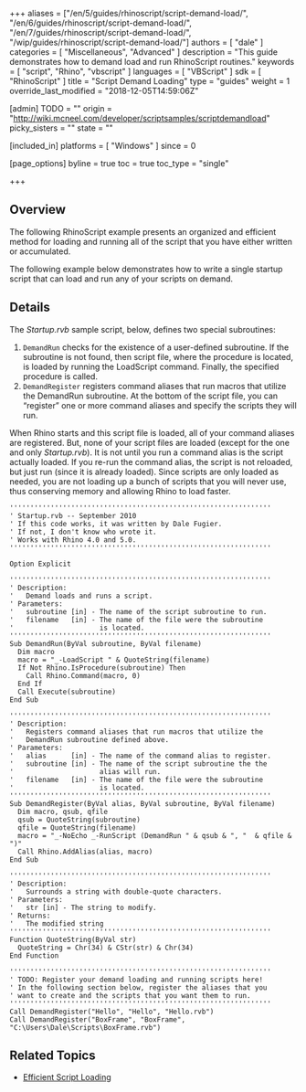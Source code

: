 +++
aliases = ["/en/5/guides/rhinoscript/script-demand-load/", "/en/6/guides/rhinoscript/script-demand-load/", "/en/7/guides/rhinoscript/script-demand-load/", "/wip/guides/rhinoscript/script-demand-load/"]
authors = [ "dale" ]
categories = [ "Miscellaneous", "Advanced" ]
description = "This guide demonstrates how to demand load and run RhinoScript routines."
keywords = [ "script", "Rhino", "vbscript" ]
languages = [ "VBScript" ]
sdk = [ "RhinoScript" ]
title = "Script Demand Loading"
type = "guides"
weight = 1
override_last_modified = "2018-12-05T14:59:06Z"

[admin]
TODO = ""
origin = "http://wiki.mcneel.com/developer/scriptsamples/scriptdemandload"
picky_sisters = ""
state = ""

[included_in]
platforms = [ "Windows" ]
since = 0

[page_options]
byline = true
toc = true
toc_type = "single"

+++

 
## Overview

The following RhinoScript example presents an organized and efficient method for loading and running all of the script that you have either written or accumulated.

The following example below demonstrates how to write a single startup script that can load and run any of your scripts on demand.

## Details

The *Startup.rvb* sample script, below, defines two special subroutines:

1. `DemandRun` checks for the existence of a user-defined subroutine. If the subroutine is not found, then script file, where the procedure is located, is loaded by running the LoadScript command.  Finally, the specified procedure is called.
1. `DemandRegister` registers command aliases that run macros that utilize the DemandRun subroutine.
At the bottom of the script file, you can “register” one or more command aliases and specify the scripts they will run.

When Rhino starts and this script file is loaded, all of your command aliases are registered.  But, none of your script files are loaded (except for the one and only *Startup.rvb*).  It is not until you run a command alias is the script actually loaded.  If you re-run the command alias, the script is not reloaded, but just run (since it is already loaded).  Since scripts are only loaded as needed, you are not loading up a bunch of scripts that you will never use, thus conserving memory and allowing Rhino to load faster.

```vbnet
''''''''''''''''''''''''''''''''''''''''''''''''''''''''''''''''
' Startup.rvb -- September 2010
' If this code works, it was written by Dale Fugier.
' If not, I don't know who wrote it.
' Works with Rhino 4.0 and 5.0.
''''''''''''''''''''''''''''''''''''''''''''''''''''''''''''''''

Option Explicit

''''''''''''''''''''''''''''''''''''''''''''''''''''''''''''''''
' Description:
'   Demand loads and runs a script.
' Parameters:
'   subroutine [in] - The name of the script subroutine to run.
'   filename   [in] - The name of the file were the subroutine
'                     is located.
''''''''''''''''''''''''''''''''''''''''''''''''''''''''''''''''
Sub DemandRun(ByVal subroutine, ByVal filename)
  Dim macro
  macro = "_-LoadScript " & QuoteString(filename)
  If Not Rhino.IsProcedure(subroutine) Then
    Call Rhino.Command(macro, 0)
  End If
  Call Execute(subroutine)
End Sub

''''''''''''''''''''''''''''''''''''''''''''''''''''''''''''''''
' Description:
'   Registers command aliases that run macros that utilize the
'   DemandRun subroutine defined above.
' Parameters:
'   alias      [in] - The name of the command alias to register.
'   subroutine [in] - The name of the script subroutine the the
'                     alias will run.
'   filename   [in] - The name of the file were the subroutine
'                     is located.
''''''''''''''''''''''''''''''''''''''''''''''''''''''''''''''''
Sub DemandRegister(ByVal alias, ByVal subroutine, ByVal filename)
  Dim macro, qsub, qfile
  qsub = QuoteString(subroutine)
  qfile = QuoteString(filename)
  macro = "_-NoEcho _-RunScript (DemandRun " & qsub & ", "  & qfile & ")"
  Call Rhino.AddAlias(alias, macro)
End Sub  

''''''''''''''''''''''''''''''''''''''''''''''''''''''''''''''''
' Description:
'   Surrounds a string with double-quote characters.
' Parameters:
'   str [in] - The string to modify.
' Returns:
'   The modified string
''''''''''''''''''''''''''''''''''''''''''''''''''''''''''''''''
Function QuoteString(ByVal str)
  QuoteString = Chr(34) & CStr(str) & Chr(34)
End Function

''''''''''''''''''''''''''''''''''''''''''''''''''''''''''''''''
' TODO: Register your demand loading and running scripts here!
' In the following section below, register the aliases that you
' want to create and the scripts that you want them to run.
''''''''''''''''''''''''''''''''''''''''''''''''''''''''''''''''
Call DemandRegister("Hello", "Hello", "Hello.rvb")
Call DemandRegister("BoxFrame", "BoxFrame", "C:\Users\Dale\Scripts\BoxFrame.rvb")
```

## Related Topics

- [Efficient Script Loading](/guides/rhinoscript/efficient-script-loading)
